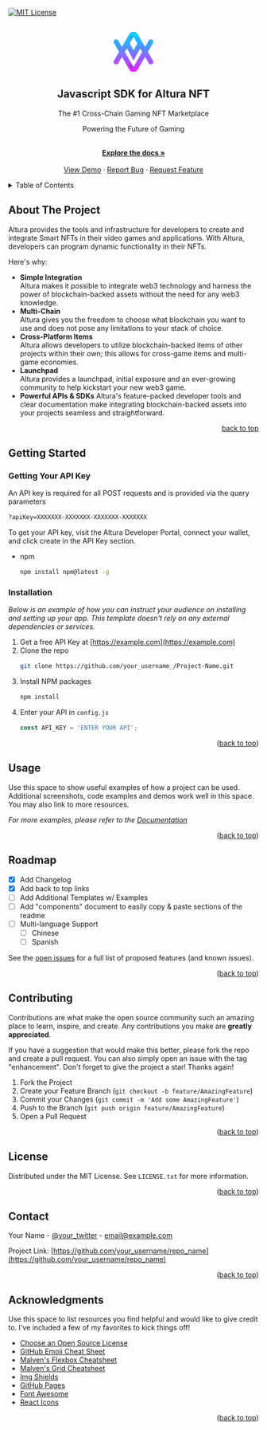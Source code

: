 <div id="top"></div>

[![MIT License][license-shield]][license-url]

<!-- PROJECT LOGO -->
<br />
<div align="center">
  <a href="https://alturanft.com">
    <img src="logo.png" alt="Logo" width="80" height="80">
  </a>

  <h2 align="center">Javascript SDK for Altura NFT</h2>

  <p align="center">
    The #1 Cross-Chain Gaming NFT Marketplace
    <p>Powering the Future of Gaming</p>
    <br />
    <a href="https://docs.v2.alturanft.com/"><strong>Explore the docs »</strong></a>
    <br />
    <br />
    <a href="https://app.alturanft.com/">View Demo</a>
    ·
    <a href="https://github.com/alturanft/JS-SDK/issues">Report Bug</a>
    ·
    <a href="https://github.com/alturanft/JS-SDK/issues">Request Feature</a>
  </p>
</div>

<!-- TABLE OF CONTENTS -->
<details>
  <summary>Table of Contents</summary>
  <ol>
    <li>
      <a href="#aboutProject">About The Project</a>
    </li>
    <li>
      <a href="#getting-started">Getting Started</a>
      <ul>
        <li><a href="#getting-your-api-key">Getting Your API Key</a></li>
        <li><a href="#your-developer-wallet">Your Developer Wallet</a></li>
        <li><a href="#funding-your-developer-wallet">Funding Your Developer Wallet</a></li>
        <li><a href="#installation">Installation</a></li>
      </ul>
    </li>
    <li>
      <a href="#usage">Usage</a>
      <ul>
        <li><a href="#altura">Altura</li>
        <li><a href="#altura-user">Altura User</li>
        <li><a href="#altura-item">Altura Item</li>
        <li><a href="#altura-collection">Altura Collection</li>
      </ul>
    </li>
    <li><a href="#roadmap">Roadmap</a></li>
    <li><a href="#contributing">Contributing</a></li>
    <li><a href="#license">License</a></li>
    <li><a href="#contact">Contact</a></li>
    <li><a href="#acknowledgments">Acknowledgments</a></li>
  </ol>
</details>

<!-- ABOUT THE PROJECT -->

## About The Project

Altura provides the tools and infrastructure for developers to create and integrate Smart NFTs in their video games and applications. With Altura, developers can program dynamic functionality in their NFTs.

Here's why:

- <strong>Simple Integration</strong><br />
  Altura makes it possible to integrate web3 technology and harness the power of blockchain-backed assets without the need for any web3 knowledge.
- <strong>Multi-Chain</strong><br />
  Altura gives you the freedom to choose what blockchain you want to use and does not pose any limitations to your stack of choice.
- <strong>Cross-Platform Items</strong><br />
  Altura allows developers to utilize blockchain-backed items of other projects within their own; this allows for cross-game items and multi-game economies.
- <strong>Launchpad</strong><br />
  Altura provides a launchpad, initial exposure and an ever-growing community to help kickstart your new web3 game.
- <strong>Powerful APIs & SDKs</strong>
  Altura's feature-packed developer tools and clear documentation make integrating blockchain-backed assets into your projects seamless and straightforward.

<p align="right"><a href="#top">back to top</a></p>

<!-- GETTING STARTED -->

## Getting Started

### Getting Your API Key

<p>An API key is required for all POST requests and is provided via the query parameters</p>

```sh
?apiKey=XXXXXXX-XXXXXXX-XXXXXXX-XXXXXXX
```

To get your API key, visit the Altura Developer Portal, connect your wallet, and click create in the API Key section.

- npm
  ```sh
  npm install npm@latest -g
  ```

### Installation

_Below is an example of how you can instruct your audience on installing and setting up your app. This template doesn't rely on any external dependencies or services._

1. Get a free API Key at [https://example.com](https://example.com)
2. Clone the repo
   ```sh
   git clone https://github.com/your_username_/Project-Name.git
   ```
3. Install NPM packages
   ```sh
   npm install
   ```
4. Enter your API in `config.js`
   ```js
   const API_KEY = 'ENTER YOUR API';
   ```

<p align="right">(<a href="#top">back to top</a>)</p>

<!-- USAGE EXAMPLES -->

## Usage

Use this space to show useful examples of how a project can be used. Additional screenshots, code examples and demos work well in this space. You may also link to more resources.

_For more examples, please refer to the [Documentation](https://example.com)_

<p align="right">(<a href="#top">back to top</a>)</p>

<!-- ROADMAP -->

## Roadmap

- [x] Add Changelog
- [x] Add back to top links
- [ ] Add Additional Templates w/ Examples
- [ ] Add "components" document to easily copy & paste sections of the readme
- [ ] Multi-language Support
  - [ ] Chinese
  - [ ] Spanish

See the [open issues](https://github.com/othneildrew/Best-README-Template/issues) for a full list of proposed features (and known issues).

<p align="right">(<a href="#top">back to top</a>)</p>

<!-- CONTRIBUTING -->

## Contributing

Contributions are what make the open source community such an amazing place to learn, inspire, and create. Any contributions you make are **greatly appreciated**.

If you have a suggestion that would make this better, please fork the repo and create a pull request. You can also simply open an issue with the tag "enhancement".
Don't forget to give the project a star! Thanks again!

1. Fork the Project
2. Create your Feature Branch (`git checkout -b feature/AmazingFeature`)
3. Commit your Changes (`git commit -m 'Add some AmazingFeature'`)
4. Push to the Branch (`git push origin feature/AmazingFeature`)
5. Open a Pull Request

<p align="right">(<a href="#top">back to top</a>)</p>

<!-- LICENSE -->

## License

Distributed under the MIT License. See `LICENSE.txt` for more information.

<p align="right">(<a href="#top">back to top</a>)</p>

<!-- CONTACT -->

## Contact

Your Name - [@your_twitter](https://twitter.com/your_username) - email@example.com

Project Link: [https://github.com/your_username/repo_name](https://github.com/your_username/repo_name)

<p align="right">(<a href="#top">back to top</a>)</p>

<!-- ACKNOWLEDGMENTS -->

## Acknowledgments

Use this space to list resources you find helpful and would like to give credit to. I've included a few of my favorites to kick things off!

- [Choose an Open Source License](https://choosealicense.com)
- [GitHub Emoji Cheat Sheet](https://www.webpagefx.com/tools/emoji-cheat-sheet)
- [Malven's Flexbox Cheatsheet](https://flexbox.malven.co/)
- [Malven's Grid Cheatsheet](https://grid.malven.co/)
- [Img Shields](https://shields.io)
- [GitHub Pages](https://pages.github.com)
- [Font Awesome](https://fontawesome.com)
- [React Icons](https://react-icons.github.io/react-icons/search)

<p align="right">(<a href="#top">back to top</a>)</p>

<!-- MARKDOWN LINKS & IMAGES -->
<!-- https://www.markdownguide.org/basic-syntax/#reference-style-links -->

[contributors-shield]: https://img.shields.io/github/contributors/othneildrew/Best-README-Template.svg?style=for-the-badge
[contributors-url]: https://github.com/othneildrew/Best-README-Template/graphs/contributors
[forks-shield]: https://img.shields.io/github/forks/othneildrew/Best-README-Template.svg?style=for-the-badge
[forks-url]: https://github.com/othneildrew/Best-README-Template/network/members
[stars-shield]: https://img.shields.io/github/stars/othneildrew/Best-README-Template.svg?style=for-the-badge
[stars-url]: https://github.com/othneildrew/Best-README-Template/stargazers
[issues-shield]: https://img.shields.io/github/issues/othneildrew/Best-README-Template.svg?style=for-the-badge
[issues-url]: https://github.com/othneildrew/Best-README-Template/issues
[license-shield]: https://img.shields.io/github/license/othneildrew/Best-README-Template.svg?style=for-the-badge
[license-url]: https://github.com/othneildrew/Best-README-Template/blob/master/LICENSE.txt
[linkedin-shield]: https://img.shields.io/badge/-LinkedIn-black.svg?style=for-the-badge&logo=linkedin&colorB=555
[linkedin-url]: https://linkedin.com/in/othneildrew
[product-screenshot]: images/screenshot.png
